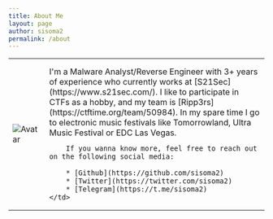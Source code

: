 ```yaml
---
title: About Me
layout: page
author: sisoma2
permalink: /about
---
```


<table border="0">
 <tr>
    <td><img src="{{ author_picture }}" class="author-avatar u-photo" alt="Avatar"></td>
    <td style="padding-left: 15px;padding-top: 15px;">
        I'm a Malware Analyst/Reverse Engineer with 3+ years of experience who currently works at [S21Sec](https://www.s21sec.com/).  I like to participate in CTFs as a hobby, and my team is [Ripp3rs](https://ctftime.org/team/50984).
		In my spare time I go to electronic music festivals like Tomorrowland, Ultra Music Festival or EDC Las Vegas.

		If you wanna know more, feel free to reach out on the following social media:

		* [Github](https://github.com/sisoma2)
		* [Twitter](https://twitter.com/sisoma2)
		* [Telegram](https://t.me/sisoma2)
    </td>
 </tr>
</table>




